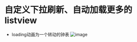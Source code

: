 # 自定义下拉刷新、自动加载更多的listview
- loading动画为一个转动的钟表
![image](https://github.com/wmhjeremy/ClockProgress/raw/master/screenshot.gif)